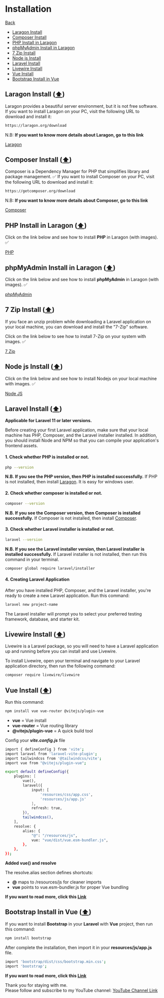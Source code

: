 # Installation

[Back](./..)

- [Laragon Install](#laragon-install-️)
- [Composer Install](#composer-install-️)
- [PHP Install in Laragon](#php-install-in-laragon-️)
- [phpMyAdmin Install in Laragon](#phpmyadmin-install-in-laragon-️)
- [7 Zip Install](#7-zip-install-️)
- [Node js Install](#node-js-install-️)
- [Laravel Install](#laravel-install-️)
- [Livewire Install](#livewire-install-️)
- [Vue Install](#vue-install-️)
- [Bootstrap Install in Vue](#bootstrap-install-in-vue-️)

## Laragon Install ([⬆️](#installation))

Laragon provides a beautiful server environment, but it is not free software.  
If you want to install Laragon on your PC, visit the following URL to download and install it:

```sh
https://laragon.org/download
```

N.B: **If you want to know more details about Laragon, go to this link**

[Laragon](./laragon/README.md)

## Composer Install ([⬆️](#installation))

Composer is a Dependency Manager for PHP that simplifies library and package management. ✅
If you want to install Composer on your PC, visit the following URL to download and install it:

```sh
https://getcomposer.org/download
```

N.B: **If you want to know more details about Composer, go to this link**

[Composer](./composer/README.md)

## PHP Install in Laragon ([⬆️](#installation))

Click on the link below and see how to install **PHP** in Laragon (with images). ✅

[PHP](./php/README.md)

## phpMyAdmin Install in Laragon ([⬆️](#installation))

Click on the link below and see how to install **phpMyAdmin** in Laragon (with images). ✅

[phpMyAdmin](./phpMyAdmin/README.md)

## 7 Zip Install ([⬆️](#installation))

If you face an unzip problem while downloading a Laravel application on your local machine, you can download and install the "7-Zip" software.

Click on the link below to see how to install 7-Zip on your system with images. ✅

[7 Zip](./7zip/README.md)

## Node js Install ([⬆️](#installation))

Click on the link below and see how to install Nodejs on your local machine with images. ✅

[Node JS](./nodejs/README.md)

## Laravel Install ([⬆️](#installation))

**Applicable for Laravel 11 or later versions.**<br>

Before creating your first Laravel application, make sure that your local machine has PHP, Composer, and the Laravel installer installed. In addition, you should install Node and NPM so that you can compile your application's frontend assets.

#### 1. Check whether PHP is installed or not.

```sh
php --version
```

**N.B. If you see the PHP version, then PHP is installed successfully.** If PHP is not installed, then install [Laragon](./laragon/README.md). It is easy for windows user.

#### 2. Check whether composer is installed or not.

```sh
composer --version
```

**N.B. If you see the Composer version, then Composer is installed successfully.** If Composer is not installed, then install [Composer](./composer/README.md).

#### 3. Check whether Laravel installer is installed or not.

```sh
laravel --version
```

**N.B. If you see the Laravel installer version, then Laravel installer is installed successfully.** If Laravel installer is not installed, then run this command in your terminal.

```sh
composer global require laravel/installer
```

#### 4. Creating Laravel Application

After you have installed PHP, Composer, and the Laravel installer, you're ready to create a new Laravel application. Run this command:

```sh
laravel new project-name
```

The Laravel installer will prompt you to select your preferred testing framework, database, and starter kit.

## Livewire Install ([⬆️](#installation))

Livewire is a Laravel package, so you will need to have a Laravel application up and running before you can install and use Livewire.

To install Livewire, open your terminal and navigate to your Laravel application directory, then run the following command:

```sh
composer require livewire/livewire
```

## Vue Install ([⬆️](#installation))

Run this command:

```sh
npm install vue vue-router @vitejs/plugin-vue
```

- **vue** = Vue install
- **vue-router** = Vue routing library
- **@vitejs/plugin-vue** = A quick build tool

Config your **_vite.config.js_** file

```sh
import { defineConfig } from 'vite';
import laravel from 'laravel-vite-plugin';
import tailwindcss from '@tailwindcss/vite';
import vue from "@vitejs/plugin-vue";

export default defineConfig({
    plugins: [
        vue(),
        laravel({
            input: [
                'resources/css/app.css',
                'resources/js/app.js'
            ],
            refresh: true,
        }),
        tailwindcss(),
    ],
    resolve: {
        alias: {
            "@": "/resources/js",
            vue: "vue/dist/vue.esm-bundler.js",
        },
    },
});
```

**Added vue() and resolve**

The resolve.alias section defines shortcuts:

- **@** maps to /resources/js for cleaner imports
- **vue** points to vue.esm-bundler.js for proper Vue bundling

**If you want to read more, click this [Link](./vue/README.md)**

## Bootstrap Install in Vue ([⬆️](#installation))

If you want to install **Bootstrap** in your **Laravel** with **Vue** project, then run this command:

```sh
npm install bootstrap
```

After complete the installation, then import it in your **resources/js/app.js** file.

```sh
import 'bootstrap/dist/css/bootstrap.min.css';
import 'bootstrap';
```

**If you want to read more, click this [Link](./bootstrap/README.md)**

Thank you for staying with me.  
Please follow and subscribe to my YouTube channel: [YouTube Channel Link](https://www.youtube.com/@MirzaMdGolamNabi)
